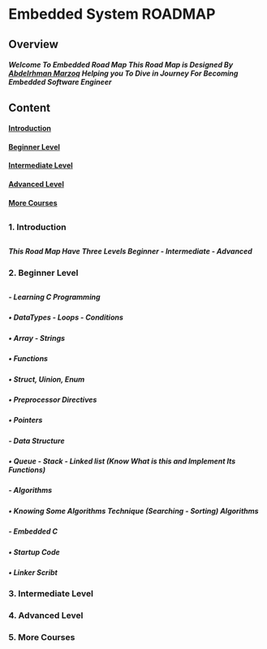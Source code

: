 # Embedded System ROADMAP

## Overview
##### Welcome To Embedded Road Map This Road Map is Designed By [Abdelrhman Marzoq](https://www.linkedin.com/in/abdelrahmanmarzoq/) Helping you To Dive in Journey For Becoming Embedded Software Engineer

## Content
#### [Introduction](https://github.com/AbdelrahmanMarzoq/Embedded-Road-Map/blob/main/README.md#1-introduction)
#### [Beginner Level](https://github.com/AbdelrahmanMarzoq/Embedded-Road-Map/blob/main/README.md#2-beginner-level)
#### [Intermediate Level](https://github.com/AbdelrahmanMarzoq/Embedded-Road-Map/blob/main/README.md#3-intermediate-level)
#### [Advanced Level](https://github.com/AbdelrahmanMarzoq/Embedded-Road-Map/blob/main/README.md#4-advanced-level)
#### [More Courses](https://github.com/AbdelrahmanMarzoq/Embedded-Road-Map/blob/main/README.md#5-more-courses)

## 

### 1. Introduction
##
##### This Road Map Have Three Levels Beginner - Intermediate - Advanced
### 2. Beginner Level
##
##### - Learning C Programming
#####    • DataTypes - Loops - Conditions
#####    • Array - Strings
#####    • Functions
#####    • Struct, Uinion, Enum
#####    • Preprocessor Directives
#####    • Pointers

##### - Data Structure
##### • Queue - Stack - Linked list (Know What is this and Implement Its Functions)

##### - Algorithms
##### • Knowing Some Algorithms Technique (Searching - Sorting) Algorithms

##### - Embedded C 
##### • Startup Code
##### • Linker Scribt



### 3. Intermediate Level



### 4. Advanced Level



### 5. More Courses


